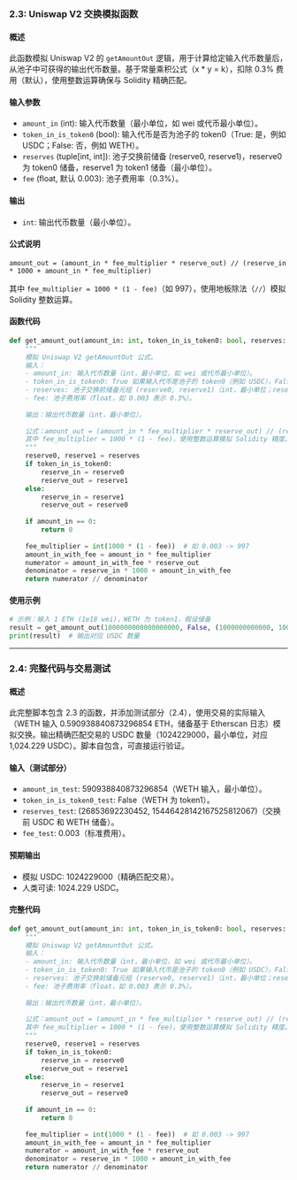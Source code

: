 ### 2.3: Uniswap V2 交换模拟函数

#### 概述
此函数模拟 Uniswap V2 的 `getAmountOut` 逻辑，用于计算给定输入代币数量后，从池子中可获得的输出代币数量。基于常量乘积公式（x * y = k），扣除 0.3% 费用（默认），使用整数运算确保与 Solidity 精确匹配。

#### 输入参数
- `amount_in` (int): 输入代币数量（最小单位，如 wei 或代币最小单位）。
- `token_in_is_token0` (bool): 输入代币是否为池子的 token0（True: 是，例如 USDC；False: 否，例如 WETH）。
- `reserves` (tuple[int, int]): 池子交换前储备 (reserve0, reserve1)，reserve0 为 token0 储备，reserve1 为 token1 储备（最小单位）。
- `fee` (float, 默认 0.003): 池子费用率（0.3%）。

#### 输出
- `int`: 输出代币数量（最小单位）。

#### 公式说明
```
amount_out = (amount_in * fee_multiplier * reserve_out) // (reserve_in * 1000 + amount_in * fee_multiplier)
```
其中 `fee_multiplier = 1000 * (1 - fee)`（如 997），使用地板除法（`//`）模拟 Solidity 整数运算。

#### 函数代码
```python
def get_amount_out(amount_in: int, token_in_is_token0: bool, reserves: tuple[int, int], fee: float = 0.003) -> int:
    """
    模拟 Uniswap V2 getAmountOut 公式。
    输入：
    - amount_in: 输入代币数量（int，最小单位，如 wei 或代币最小单位）。
    - token_in_is_token0: True 如果输入代币是池子的 token0（例如 USDC），False 如果是 token1（例如 WETH）。
    - reserves: 池子交换前储备元组 (reserve0, reserve1)（int，最小单位；reserve0 为 token0/USDC，reserve1 为 token1/WETH）。
    - fee: 池子费用率（float，如 0.003 表示 0.3%）。
    
    输出：输出代币数量（int，最小单位）。
    
    公式：amount_out = (amount_in * fee_multiplier * reserve_out) // (reserve_in * 1000 + amount_in * fee_multiplier)
    其中 fee_multiplier = 1000 * (1 - fee)，使用整数运算模拟 Solidity 精度。
    """
    reserve0, reserve1 = reserves
    if token_in_is_token0:
        reserve_in = reserve0
        reserve_out = reserve1
    else:
        reserve_in = reserve1
        reserve_out = reserve0
    
    if amount_in == 0:
        return 0
    
    fee_multiplier = int(1000 * (1 - fee))  # 如 0.003 -> 997
    amount_in_with_fee = amount_in * fee_multiplier
    numerator = amount_in_with_fee * reserve_out
    denominator = reserve_in * 1000 + amount_in_with_fee
    return numerator // denominator
```

#### 使用示例
```python
# 示例：输入 1 ETH (1e18 wei)，WETH 为 token1，假设储备
result = get_amount_out(1000000000000000000, False, (1000000000000, 1000000000000000000000), 0.003)
print(result)  # 输出对应 USDC 数量
```

---

### 2.4: 完整代码与交易测试

#### 概述
此完整脚本包含 2.3 的函数，并添加测试部分（2.4），使用交易的实际输入（WETH 输入 0.590938840873296854 ETH，储备基于 Etherscan 日志）模拟交换。输出精确匹配交易的 USDC 数量（1024229000，最小单位，对应 1,024.229 USDC）。脚本自包含，可直接运行验证。

#### 输入（测试部分）
- `amount_in_test`: 590938840873296854（WETH 输入，最小单位）。
- `token_in_is_token0_test`: False（WETH 为 token1）。
- `reserves_test`: (26853692230452, 15446428142167525812067)（交换前 USDC 和 WETH 储备）。
- `fee_test`: 0.003（标准费用）。

#### 预期输出
- 模拟 USDC: 1024229000（精确匹配交易）。
- 人类可读: 1024.229 USDC。

#### 完整代码
```python
def get_amount_out(amount_in: int, token_in_is_token0: bool, reserves: tuple[int, int], fee: float = 0.003) -> int:
    """
    模拟 Uniswap V2 getAmountOut 公式。
    输入：
    - amount_in: 输入代币数量（int，最小单位，如 wei 或代币最小单位）。
    - token_in_is_token0: True 如果输入代币是池子的 token0（例如 USDC），False 如果是 token1（例如 WETH）。
    - reserves: 池子交换前储备元组 (reserve0, reserve1)（int，最小单位；reserve0 为 token0/USDC，reserve1 为 token1/WETH）。
    - fee: 池子费用率（float，如 0.003 表示 0.3%）。
    
    输出：输出代币数量（int，最小单位）。
    
    公式：amount_out = (amount_in * fee_multiplier * reserve_out) // (reserve_in * 1000 + amount_in * fee_multiplier)
    其中 fee_multiplier = 1000 * (1 - fee)，使用整数运算模拟 Solidity 精度。
    """
    reserve0, reserve1 = reserves
    if token_in_is_token0:
        reserve_in = reserve0
        reserve_out = reserve1
    else:
        reserve_in = reserve1
        reserve_out = reserve0
    
    if amount_in == 0:
        return 0
    
    fee_multiplier = int(1000 * (1 - fee))  # 如 0.003 -> 997
    amount_in_with_fee = amount_in * fee_multiplier
    numerator = amount_in_with_fee * reserve_out
    denominator = reserve_in * 1000 + amount_in_with_fee
    return numerator // denominator

